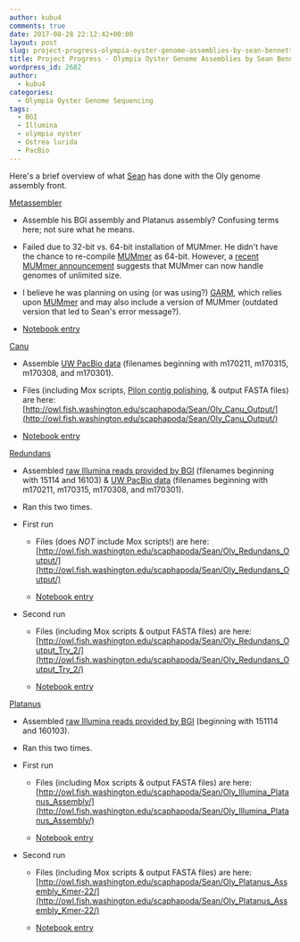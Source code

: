 ```yaml
---
author: kubu4
comments: true
date: 2017-08-28 22:12:42+00:00
layout: post
slug: project-progress-olympia-oyster-genome-assemblies-by-sean-bennett
title: Project Progress - Olympia Oyster Genome Assemblies by Sean Bennett
wordpress_id: 2682
author:
  - kubu4
categories:
  - Olympia Oyster Genome Sequencing
tags:
  - BGI
  - Illumina
  - olympia oyster
  - Ostrea lurida
  - PacBio
---
```


Here's a brief overview of what [Sean](https://genefish.wordpress.com/author/seanb80/) has done with the Oly genome assembly front.

[Metassembler](https://sourceforge.net/projects/metassembler/)





  * Assemble his BGI assembly and Platanus assembly? Confusing terms here; not sure what he means.


  * Failed due to 32-bit vs. 64-bit installation of MUMmer. He didn't have the chance to re-compile [MUMmer](https://github.com/mummer4/mummer) as 64-bit. However, a [recent MUMmer announcement](http://mummer.sourceforge.net/) suggests that MUMmer can now handle genomes of unlimited size.


  * I believe he was planning on using (or was using?) [GARM](http://garm-meta-assem.sourceforge.net/), which relies upon [MUMmer](https://github.com/mummer4/mummer) and may also include a version of MUMmer (outdated version that led to Sean's error message?).


  * [Notebook entry](https://genefish.wordpress.com/2017/06/27/seans-notebook-mummernucmer-error/)



[Canu](https://github.com/marbl/canu)





  * Assemble [UW PacBio data](http://owl.fish.washington.edu/nightingales/O_lurida/) (filenames beginning with m170211, m170315, m170308, and m170301).


  * Files (including Mox scripts, [Pilon contig polishing](https://github.com/broadinstitute/pilon/wiki), & output FASTA files) are here: [http://owl.fish.washington.edu/scaphapoda/Sean/Oly_Canu_Output/](http://owl.fish.washington.edu/scaphapoda/Sean/Oly_Canu_Output/)


  * [Notebook entry](https://genefish.wordpress.com/2017/06/15/seans-notebook-falcon-out-canu-in/)



[Redundans](https://github.com/lpryszcz/redundans)





  * Assembled [raw Illumina reads provided by BGI](http://owl.fish.washington.edu/nightingales/O_lurida/) (filenames beginning with 15114 and 16103) & [UW PacBio data](http://owl.fish.washington.edu/nightingales/O_lurida/) (filenames beginning with m170211, m170315, m170308, and m170301).


  * Ran this two times.


  * First run



    * Files (does _NOT_ include Mox scripts!) are here: [http://owl.fish.washington.edu/scaphapoda/Sean/Oly_Redundans_Output/](http://owl.fish.washington.edu/scaphapoda/Sean/Oly_Redundans_Output/)


    * [Notebook entry](https://genefish.wordpress.com/2017/05/24/oly-genome-redundans-run-finished/)




  * Second run



    * Files (including Mox scripts & output FASTA files) are here: [http://owl.fish.washington.edu/scaphapoda/Sean/Oly_Redundans_Output_Try_2/](http://owl.fish.washington.edu/scaphapoda/Sean/Oly_Redundans_Output_Try_2/)


    * [Notebook entry](https://genefish.wordpress.com/2017/06/08/seans-notebook-oly-genome-re-assembly-try-2/)





[Platanus](http://platanus.bio.titech.ac.jp/?page_id=14)





  * Assembled [raw Illumina reads provided by BGI](http://owl.fish.washington.edu/nightingales/O_lurida/) (beginning with 151114 and 160103).


  * Ran this two times.


  * First run



    * Files (including Mox scripts & output FASTA files) are here: [http://owl.fish.washington.edu/scaphapoda/Sean/Oly_Illumina_Platanus_Assembly/](http://owl.fish.washington.edu/scaphapoda/Sean/Oly_Illumina_Platanus_Assembly/)


    * [Notebook entry](https://genefish.wordpress.com/2017/05/19/seans-notebook-olympia-oyster-genome/)




  * Second run



    * Files (including Mox scripts & output FASTA files) are here: [http://owl.fish.washington.edu/scaphapoda/Sean/Oly_Platanus_Assembly_Kmer-22/](http://owl.fish.washington.edu/scaphapoda/Sean/Oly_Platanus_Assembly_Kmer-22/)


    * [Notebook entry](https://genefish.wordpress.com/2017/06/02/oly-assembly-try-2-its-yuuuuuuge/)




